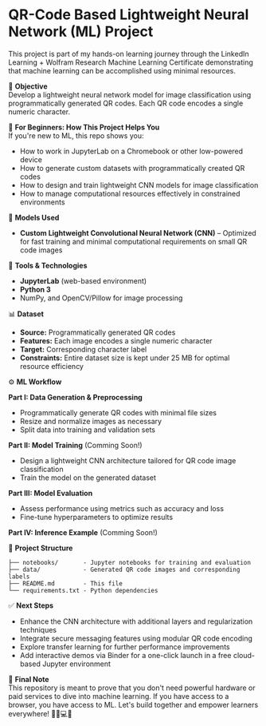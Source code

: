 # QR-Code Based Lightweight Neural Network (ML) Project

This project is part of my hands-on learning journey through the LinkedIn Learning + Wolfram Research Machine Learning Certificate demonstrating that machine learning can be accomplished using minimal resources.

🎯 **Objective**  
Develop a lightweight neural network model for image classification using programmatically generated QR codes. Each QR code encodes a single numeric character.

🚀 **For Beginners: How This Project Helps You**  
If you're new to ML, this repo shows you:
- How to work in JupyterLab on a Chromebook or other low-powered device  
- How to generate custom datasets with programmatically created QR codes  
- How to design and train lightweight CNN models for image classification  
- How to manage computational resources effectively in constrained environments  

🧠 **Models Used**  
- **Custom Lightweight Convolutional Neural Network (CNN)** – Optimized for fast training and minimal computational requirements on small QR code images

🧰 **Tools & Technologies**  
- **JupyterLab** (web-based environment)  
- **Python 3**  
- NumPy, and OpenCV/Pillow for image processing

📊 **Dataset**  
- **Source:** Programmatically generated QR codes  
- **Features:** Each image encodes a single numeric character  
- **Target:** Corresponding character label  
- **Constraints:** Entire dataset size is kept under 25 MB for optimal resource efficiency

⚙️ **ML Workflow** 

**Part I: Data Generation & Preprocessing**  
   - Programmatically generate QR codes with minimal file sizes  
   - Resize and normalize images as necessary  
   - Split data into training and validation sets

**Part II: Model Training** (Comming Soon!)
   - Design a lightweight CNN architecture tailored for QR code image classification
   - Train the model on the generated dataset

**Part III: Model Evaluation**  
   - Assess performance using metrics such as accuracy and loss  
   - Fine-tune hyperparameters to optimize results

**Part IV: Inference Example** (Comming Soon!)
  
📁 **Project Structure**  
```
├── notebooks/       - Jupyter notebooks for training and evaluation
├── data/            - Generated QR code images and corresponding labels
├── README.md        - This file
└── requirements.txt - Python dependencies
```

✅ **Next Steps**  
- Enhance the CNN architecture with additional layers and regularization techniques  
- Integrate secure messaging features using modular QR code encoding  
- Explore transfer learning for further performance improvements  
- Add interactive demos via Binder for a one-click launch in a free cloud-based Jupyter environment

💬 **Final Note**  
This repository is meant to prove that you don't need powerful hardware or paid services to dive into machine learning. If you have access to a browser, you have access to ML. Let's build together and empower learners everywhere! ✊🏾💻🧠
